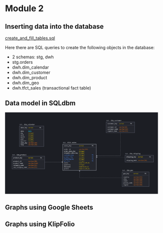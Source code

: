 # Module 2

## Inserting data into the database

[create_and_fill_tables.sql](create_and_fill_tables.sql)
   
Here there are SQL queries to create the following objects in the database:
- 2 schemas: stg, dwh 
- stg.orders 
- dwh.dim_calendar
- dwh.dim_customer
- dwh.dim_product
- dwh.dim_geo
- dwh.tfct_sales (transactional fact table)


## Data model in SQLdbm
![Data model](model.png)

## Graphs using Google Sheets

## Graphs using KlipFolio


